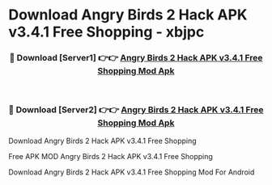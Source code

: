 # Download Angry Birds 2 Hack APK v3.4.1 Free Shopping - xbjpc



<div align="center">
<h3>🔴 Download [Server1] 👉👉 <a href="https://momento.my/?title=Angry_Birds_2_Hack_APK_v3.4.1_Free_Shopping">Angry Birds 2 Hack APK v3.4.1 Free Shopping Mod Apk</a></h3><br>

<h3>🔴 Download [Server2] 👉👉 <a href="https://momento.my/?title=Angry_Birds_2_Hack_APK_v3.4.1_Free_Shopping">Angry Birds 2 Hack APK v3.4.1 Free Shopping Mod Apk</a></h3>
</div>



Download Angry Birds 2 Hack APK v3.4.1 Free Shopping 

Free APK MOD Angry Birds 2 Hack APK v3.4.1 Free Shopping 

Download Angry Birds 2 Hack APK v3.4.1 Free Shopping Mod For Android
